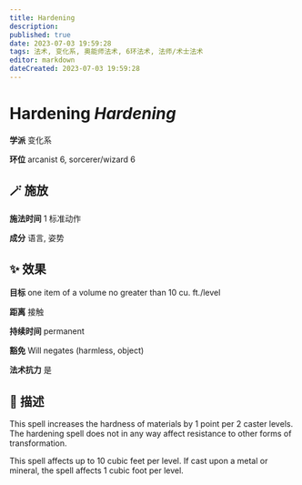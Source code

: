 ```yaml
---
title: Hardening
description: 
published: true
date: 2023-07-03 19:59:28
tags: 法术, 变化系, 奥能师法术, 6环法术, 法师/术士法术
editor: markdown
dateCreated: 2023-07-03 19:59:28
---
```


# **Hardening** *Hardening*

**学派** 变化系 

**环位** arcanist 6, sorcerer/wizard 6

## 🪄 施放

**施法时间** 1 标准动作

**成分** 语言, 姿势

## ✨ 效果 

**目标** one item of a volume no greater than 10 cu. ft./level 

**距离** 接触  

**持续时间** permanent 

**豁免** Will negates (harmless, object)

**法术抗力** 是

## 📖 描述

This spell increases the hardness of materials by 1 point per 2 caster levels. The hardening spell does not in any way affect resistance to other forms of transformation.

This spell affects up to 10 cubic feet per level. If cast upon a metal or mineral, the spell affects 1 cubic foot per level.
    